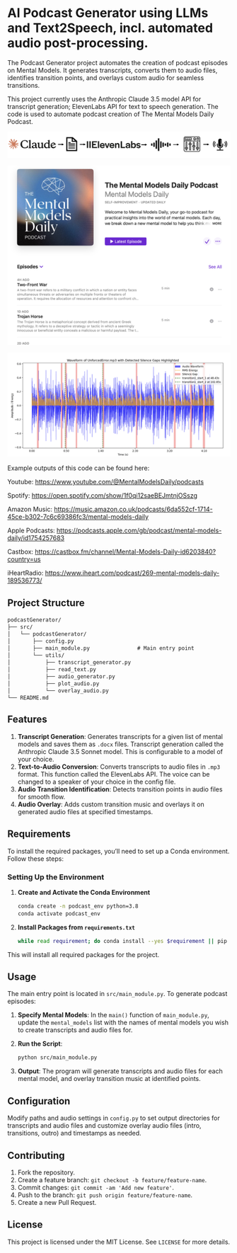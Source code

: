 # AI Podcast Generator using LLMs and Text2Speech, incl. automated audio post-processing. 

The Podcast Generator project automates the creation of podcast episodes on Mental Models. It generates transcripts, converts them to audio files, identifies transition points, and overlays custom audio for seamless transitions.

This project currently uses the Anthropic Claude 3.5 model API for transcript generation; ElevenLabs API for text to speech generation. The code is used to automate podcast creation of The Mental Models Daily Podcast. 

![alt text](image-2.png)

![alt text](image-1.png)

![Audio processing](image.png)

Example outputs of this code can be found here:

Youtube: https://www.youtube.com/@MentalModelsDaily/podcasts 

Spotify: https://open.spotify.com/show/1f0qi12saeBEJmtnjOSszg 

Amazon Music: https://music.amazon.co.uk/podcasts/6da552cf-1714-45ce-b302-7c6c69386fc3/mental-models-daily

Apple Podcasts: https://podcasts.apple.com/gb/podcast/mental-models-daily/id1754257683

Castbox: https://castbox.fm/channel/Mental-Models-Daily-id6203840?country=us

iHeartRadio: https://www.iheart.com/podcast/269-mental-models-daily-189536773/


## Project Structure

```
podcastGenerator/
├── src/
│   └── podcastGenerator/
│       ├── config.py
│       ├── main_module.py               # Main entry point
│       └── utils/
│           ├── transcript_generator.py
│           ├── read_text.py
│           ├── audio_generator.py
│           ├── plot_audio.py
│           └── overlay_audio.py
└── README.md
```

## Features

1. **Transcript Generation**: Generates transcripts for a given list of mental models and saves them as `.docx` files. Transcript generation called the Anthropic Claude 3.5 Sonnet model. This is configurable to a model of your choice.  
2. **Text-to-Audio Conversion**: Converts transcripts to audio files in `.mp3` format. This function called the ElevenLabs API. The voice can be changed to a speaker of your choice in the config file. 
3. **Audio Transition Identification**: Detects transition points in audio files for smooth flow.
4. **Audio Overlay**: Adds custom transition music and overlays it on generated audio files at specified timestamps.

## Requirements

To install the required packages, you’ll need to set up a Conda environment. Follow these steps:

### Setting Up the Environment

1. **Create and Activate the Conda Environment**
   ```bash
   conda create -n podcast_env python=3.8
   conda activate podcast_env
   ```

2. **Install Packages from `requirements.txt`**
   ```bash
   while read requirement; do conda install --yes $requirement || pip install $requirement; done < requirements.txt
   ```

This will install all required packages for the project.

## Usage

The main entry point is located in `src/main_module.py`. To generate podcast episodes:

1. **Specify Mental Models**: In the `main()` function of `main_module.py`, update the `mental_models` list with the names of mental models you wish to create transcripts and audio files for.

2. **Run the Script**:
   ```bash
   python src/main_module.py
   ```

3. **Output**: The program will generate transcripts and audio files for each mental model, and overlay transition music at identified points.

## Configuration

Modify paths and audio settings in `config.py` to set output directories for transcripts and audio files and customize overlay audio files (intro, transitions, outro) and timestamps as needed.

## Contributing

1. Fork the repository.
2. Create a feature branch: `git checkout -b feature/feature-name`.
3. Commit changes: `git commit -am 'Add new feature'`.
4. Push to the branch: `git push origin feature/feature-name`.
5. Create a new Pull Request.

## License

This project is licensed under the MIT License. See `LICENSE` for more details.


